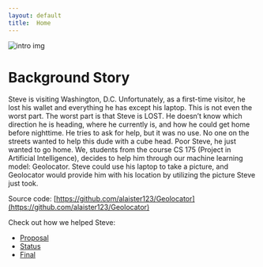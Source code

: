 ```yaml
---
layout: default
title:  Home
---
```


![intro img](https://raw.githubusercontent.com/alaister123/Geolocator/main/docs/img/frontpage_w.png)

# Background Story
Steve is visiting Washington, D.C. Unfortunately, as a first-time visitor, he lost his wallet and everything he has except his laptop. This is not even the worst part. The worst part is that Steve is LOST. He doesn’t know which direction he is heading, where he currently is, and how he could get home before nighttime. He tries to ask for help, but it was no use. No one on the streets wanted to help this dude with a cube head. Poor Steve, he just wanted to go home. We, students from the course CS 175 (Project in Artificial Intelligence), decides to help him through our machine learning model: Geolocator. Steve could use his laptop to take a picture, and Geolocator would provide him with his location by utilizing the picture Steve just took.  

Source code: [https://github.com/alaister123/Geolocator](https://github.com/alaister123/Geolocator)

Check out how we helped Steve:

- [Proposal](proposal.html)
- [Status](status.html)
- [Final](final.html)


